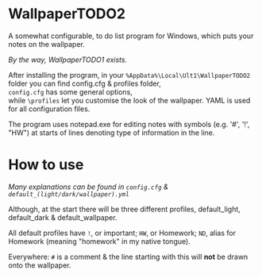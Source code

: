 # WallpaperTODO2
A somewhat configurable, to do list program for Windows, which puts your notes on the wallpaper. 

*By the way, WallpaperTODO1 exists.*

After installing the program, in your `%AppData%\Local\Ult1\WallpaperTODO2` folder you can find config.cfg & profiles folder,  
`config.cfg` has some general options,  
while `\profiles` let you customise the look of the wallpaper. YAML is used for all configuration files.

The program uses notepad.exe for editing notes with symbols (e.g. '#', '!', "HW") at starts of lines denoting type of information in the line.


# How to use

*Many explanations can be found in `config.cfg` & `default_(light/dark/wallpaper).yml`*

Although, at the start there will be three different profiles, default_light, default_dark & default_wallpaper.

All default profiles have `!`, or important; `HW`, or Homework; `ND`, alias for Homework (meaning "homework" in my native tongue).

Everywhere: `#` is a comment & the line starting with this will **not** be drawn onto the wallpaper.
